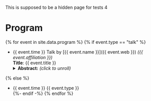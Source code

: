 This is supposed to be a hidden page for tests 4

# Program

<!-- Here we do a loop over the data registered in _data/program.yml by using Liquid for Jekyll -->
{% for event in site.data.program %}
{% if event.type == "talk" %}
- {{ event.time }} Talk by [{{ event.name }}]({{ event.web }}) *({{ event.affiliation }})*<br/>
  **Title**: {{ event.title }}<br/>
  <details>
  <summary><b>Abstract:</b> <i>(click to unroll)</i></summary>
  <p>{{ event.abstract }}</p>
  </details>
{% else %}
- {{ event.time }} {{ event.type }}<br/>
{%- endif -%}
{% endfor %}
